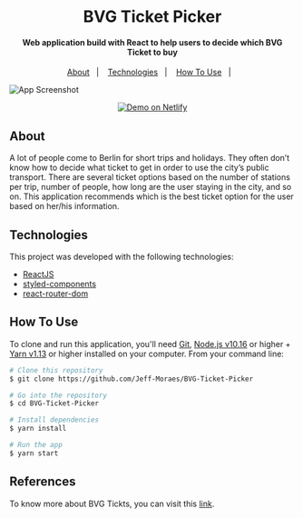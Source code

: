 <h1 align="center">
    BVG Ticket Picker
</h1>

<h4 align="center">
  Web application build with React to help users to decide which BVG Ticket to buy
</h4>

<p align="center">
  <a href="#about">About</a>&nbsp;&nbsp;&nbsp;|&nbsp;&nbsp;&nbsp;
  <a href="#technologies">Technologies</a>&nbsp;&nbsp;&nbsp;|&nbsp;&nbsp;&nbsp;
  <a href="#how-to-use">How To Use</a>&nbsp;&nbsp;&nbsp;|&nbsp;&nbsp;&nbsp;
</p>

![App Screenshot](https://res.cloudinary.com/jeffmoraes/image/upload/v1603399691/portfolio/Captura_de_Tela_2020-10-22_a%CC%80s_22.47.31_zghhjh.png)

<p align="center">
  <a href="https://bvg-ticket-picker.vercel.app/" target="_blank">
    <img alt="Demo on Netlify" src="https://res.cloudinary.com/jeffmoraes/image/upload/v1603399947/portfolio/Captura_de_Tela_2020-10-22_a%CC%80s_22.52.10_px7ami.png">
  </a>
</p>

## About

A lot of people come to Berlin for short trips and holidays. They often don’t know how to decide what ticket to get in order to use the city’s public transport. There are several ticket options based on the number of stations per trip, number of people, how long are the user staying in the city, and so on. This application recommends which is the best ticket option for the user based on her/his information.

## Technologies

This project was developed with the following technologies:

- [ReactJS](https://reactjs.org/)
- [styled-components](https://www.styled-components.com/)
- [react-router-dom](https://github.com/ReactTraining/react-router)

## How To Use

To clone and run this application, you'll need [Git](https://git-scm.com), [Node.js v10.16][nodejs] or higher + [Yarn v1.13][yarn] or higher installed on your computer. From your command line:

```bash
# Clone this repository
$ git clone https://github.com/Jeff-Moraes/BVG-Ticket-Picker

# Go into the repository
$ cd BVG-Ticket-Picker

# Install dependencies
$ yarn install

# Run the app
$ yarn start
```

## References

To know more about BVG Tickts, you can visit this [link](https://www.bvg.de/en/Tickets/Other-ways-to-buy/Ticket-App).

[nodejs]: https://nodejs.org/
[yarn]: https://yarnpkg.com/
